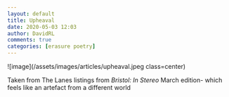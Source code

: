```yaml
---
layout: default
title: Upheaval
date: 2020-05-03 12:03
author: DavidRL
comments: true
categories: [erasure poetry]
---
```

![image](/assets/images/articles/upheaval.jpeg class=center)

Taken from The Lanes listings from *Bristol: In Stereo* March edition- which feels like an artefact from a different world
